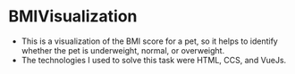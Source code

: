 # BMIVisualization
- This is a visualization of the BMI score for a pet, so it helps to identify whether the pet is underweight, normal, or overweight.
- The technologies I used to solve this task were HTML, CCS, and VueJs.
